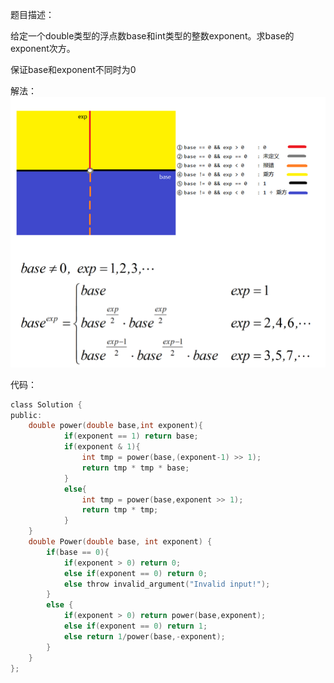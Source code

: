 
题目描述：

给定一个double类型的浮点数base和int类型的整数exponent。求base的exponent次方。

保证base和exponent不同时为0


解法：
![](https://raw.githubusercontent.com/TreeTse/TreeTse.github.io/master/ImgStorage/%E6%95%B0%E5%80%BC%E7%9A%84%E6%95%B4%E6%95%B0%E6%AC%A1%E6%96%B9.png)



代码：

```C
class Solution {
public:
    double power(double base,int exponent){
            if(exponent == 1) return base;
            if(exponent & 1){
                int tmp = power(base,(exponent-1) >> 1);
                return tmp * tmp * base;
            }
            else{
                int tmp = power(base,exponent >> 1);
                return tmp * tmp;
            }
    }
    double Power(double base, int exponent) {
        if(base == 0){
            if(exponent > 0) return 0;
            else if(exponent == 0) return 0;
            else throw invalid_argument("Invalid input!");
        }
        else {
            if(exponent > 0) return power(base,exponent);
            else if(exponent == 0) return 1;
            else return 1/power(base,-exponent);
        }
    }
};
```